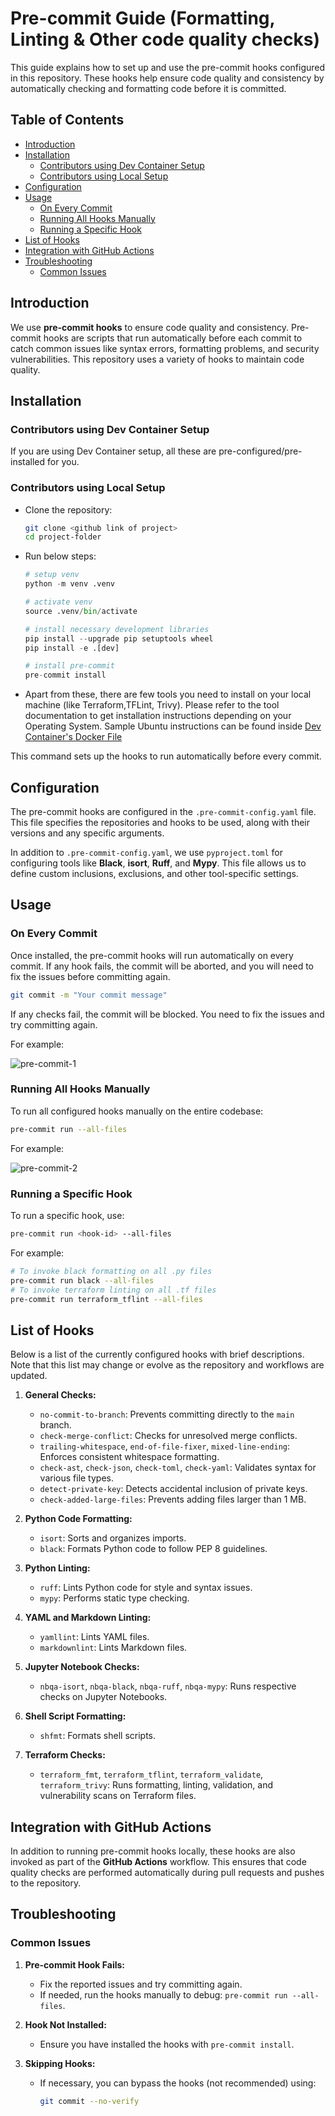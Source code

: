 
# Pre-commit Guide (Formatting, Linting & Other code quality checks) <!-- omit in toc -->

This guide explains how to set up and use the pre-commit hooks configured in this repository. These hooks help ensure code quality and consistency by automatically checking and formatting code before it is committed.

## Table of Contents <!-- omit in toc -->

- [Introduction](#introduction)
- [Installation](#installation)
  - [Contributors using Dev Container Setup](#contributors-using-dev-container-setup)
  - [Contributors using Local Setup](#contributors-using-local-setup)
- [Configuration](#configuration)
- [Usage](#usage)
  - [On Every Commit](#on-every-commit)
  - [Running All Hooks Manually](#running-all-hooks-manually)
  - [Running a Specific Hook](#running-a-specific-hook)
- [List of Hooks](#list-of-hooks)
- [Integration with GitHub Actions](#integration-with-github-actions)
- [Troubleshooting](#troubleshooting)
  - [Common Issues](#common-issues)

## Introduction

We use **pre-commit hooks** to ensure code quality and consistency. Pre-commit hooks are scripts that run automatically before each commit to catch common issues like syntax errors, formatting problems, and security vulnerabilities. This repository uses a variety of hooks to maintain code quality.

## Installation

### Contributors using Dev Container Setup

If you are using Dev Container setup, all these are pre-configured/pre-installed for you.

### Contributors using Local Setup

- Clone the repository:

   ```bash
   git clone <github link of project>
   cd project-folder
   ```

- Run below steps:

    ```python
    # setup venv
    python -m venv .venv

    # activate venv
    source .venv/bin/activate

    # install necessary development libraries
    pip install --upgrade pip setuptools wheel
    pip install -e .[dev]

    # install pre-commit
    pre-commit install
    ```

- Apart from these, there are few tools you need to install on your local machine (like Terraform,TFLint, Trivy). Please refer to the tool documentation to get installation instructions depending on your Operating System. Sample Ubuntu instructions can be found inside [Dev Container's Docker File](../e2e_samples/fabric_dataops_sample/.devcontainer/Dockerfile)

This command sets up the hooks to run automatically before every commit.

## Configuration

The pre-commit hooks are configured in the `.pre-commit-config.yaml` file. This file specifies the repositories and hooks to be used, along with their versions and any specific arguments.

In addition to `.pre-commit-config.yaml`, we use `pyproject.toml` for configuring tools like **Black**, **isort**, **Ruff**, and **Mypy**. This file allows us to define custom inclusions, exclusions, and other tool-specific settings.

## Usage

### On Every Commit

Once installed, the pre-commit hooks will run automatically on every commit. If any hook fails, the commit will be aborted, and you will need to fix the issues before committing again.

```bash
git commit -m "Your commit message"
```

If any checks fail, the commit will be blocked. You need to fix the issues and try committing again.

For example:

![pre-commit-1](images/pre_commit_1_git_commit.png)

### Running All Hooks Manually

To run all configured hooks manually on the entire codebase:

```bash
pre-commit run --all-files
```

For example:

![pre-commit-2](images/pre_commit_2_manual_run.png)

### Running a Specific Hook

To run a specific hook, use:

```bash
pre-commit run <hook-id> --all-files
```

For example:

```bash
# To invoke black formatting on all .py files
pre-commit run black --all-files
# To invoke terraform linting on all .tf files
pre-commit run terraform_tflint --all-files
```

## List of Hooks

Below is a list of the currently configured hooks with brief descriptions. Note that this list may change or evolve as the repository and workflows are updated.

1. **General Checks:**
   - `no-commit-to-branch`: Prevents committing directly to the `main` branch.
   - `check-merge-conflict`: Checks for unresolved merge conflicts.
   - `trailing-whitespace`, `end-of-file-fixer`, `mixed-line-ending`: Enforces consistent whitespace formatting.
   - `check-ast`, `check-json`, `check-toml`, `check-yaml`: Validates syntax for various file types.
   - `detect-private-key`: Detects accidental inclusion of private keys.
   - `check-added-large-files`: Prevents adding files larger than 1 MB.

2. **Python Code Formatting:**
   - `isort`: Sorts and organizes imports.
   - `black`: Formats Python code to follow PEP 8 guidelines.

3. **Python Linting:**
   - `ruff`: Lints Python code for style and syntax issues.
   - `mypy`: Performs static type checking.

4. **YAML and Markdown Linting:**
   - `yamllint`: Lints YAML files.
   - `markdownlint`: Lints Markdown files.

5. **Jupyter Notebook Checks:**
   - `nbqa-isort`, `nbqa-black`, `nbqa-ruff`, `nbqa-mypy`: Runs respective checks on Jupyter Notebooks.

6. **Shell Script Formatting:**
   - `shfmt`: Formats shell scripts.

7. **Terraform Checks:**
   - `terraform_fmt`, `terraform_tflint`, `terraform_validate`, `terraform_trivy`: Runs formatting, linting, validation, and vulnerability scans on Terraform files.

## Integration with GitHub Actions

In addition to running pre-commit hooks locally, these hooks are also invoked as part of the **GitHub Actions** workflow. This ensures that code quality checks are performed automatically during pull requests and pushes to the repository.

## Troubleshooting

### Common Issues

1. **Pre-commit Hook Fails:**
   - Fix the reported issues and try committing again.
   - If needed, run the hooks manually to debug: `pre-commit run --all-files`.

2. **Hook Not Installed:**
   - Ensure you have installed the hooks with `pre-commit install`.

3. **Skipping Hooks:**
   - If necessary, you can bypass the hooks (not recommended) using:

     ```bash
     git commit --no-verify
     ```
